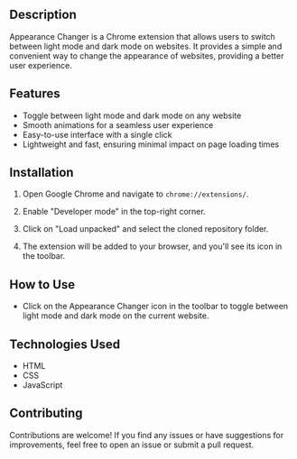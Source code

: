 ## Description

Appearance Changer is a Chrome extension that allows users to switch between light mode and dark mode on websites. It provides a simple and convenient way to change the appearance of websites, providing a better user experience.

## Features

- Toggle between light mode and dark mode on any website
- Smooth animations for a seamless user experience
- Easy-to-use interface with a single click
- Lightweight and fast, ensuring minimal impact on page loading times

## Installation
  
1. Open Google Chrome and navigate to `chrome://extensions/`.

2. Enable "Developer mode" in the top-right corner.

3. Click on "Load unpacked" and select the cloned repository folder.

4. The extension will be added to your browser, and you'll see its icon in the toolbar.

## How to Use

- Click on the Appearance Changer icon in the toolbar to toggle between light mode and dark mode on the current website.

## Technologies Used

- HTML
- CSS
- JavaScript

## Contributing

Contributions are welcome! If you find any issues or have suggestions for improvements, feel free to open an issue or submit a pull request.




